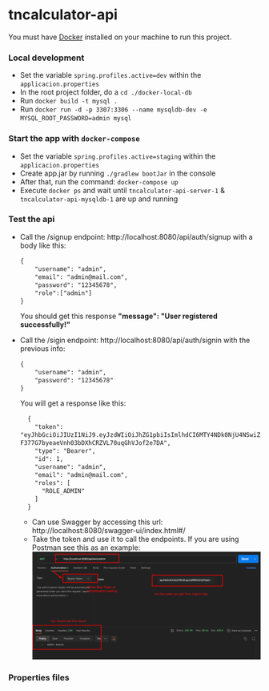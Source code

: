 # tncalculator-api

You must have [Docker](https://www.docker.com/products/docker-desktop/) installed on your machine to run this project.

### Local development
- Set the variable `spring.profiles.active=dev` within the `applicacion.properties`
- In the root project folder, do a `cd ./docker-local-db`
- Run `docker build -t mysql .`
- Run `docker run -d -p 3307:3306 --name mysqldb-dev -e MYSQL_ROOT_PASSWORD=admin mysql`

### Start the app with `docker-compose`
- Set the variable `spring.profiles.active=staging` within the `applicacion.properties`
- Create app.jar by running `./gradlew bootJar` in the console
- After that, run the command: `docker-compose up`
- Execute `docker ps` and wait until `tncalculator-api-server-1` &  `tncalculator-api-mysqldb-1` are up and running

### Test the api
- Call the /signup endpoint: http://localhost:8080/api/auth/signup with a body like this:
    ```
    {
        "username": "admin",
        "email": "admin@mail.com",
        "password": "12345678",
        "role":["admin"]
    }
    ```
    You should get this response **"message": "User registered successfully!"**

- Call the /sigin endpoint: http://localhost:8080/api/auth/signin with the previous info:
    ```
    {
        "username": "admin",
        "password": "12345678"
    }
    ```
  You will get a response like this:
  ```
    {
      "token": "eyJhbGciOiJIUzI1NiJ9.eyJzdWIiOiJhZG1pbiIsImlhdCI6MTY4NDk0NjU4NSwiZXhwIjoxNjg1MDMyOTg1fQ.OU-F377G7byeaeVnh03bDXhCRZVL70uqGhVJof2e7DA",
      "type": "Bearer",
      "id": 1,
      "username": "admin",
      "email": "admin@mail.com",
      "roles": [
        "ROLE_ADMIN"
      ]
    }
  ```
  - Can use Swagger by accessing this url: http://localhost:8080/swagger-ui/index.html#/
  - Take the token and use it to call the endpoints. If you are using Postman see this as an example:
   ![postman example.png](src%2Fmain%2Fresources%2Fstatic%2Fpostman%20example.png)



### Properties files